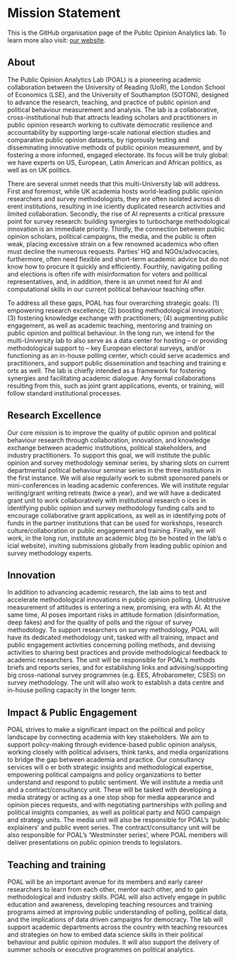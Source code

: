# Mission Statement

This is the GitHub organisation page of the Public Opinion Analytics lab. To learn more also visit: [our website](https://publicopinionanalyticslab.github.io/). 

## About

The Public Opinion Analytics Lab (POAL) is a pioneering academic collaboration between the 
University of Reading (UoR), the London School of Economics (LSE), and the University of 
Southampton (SOTON), designed to advance the research, teaching, and practice of public opinion 
and political behaviour measurement and analysis. The lab is a collaborative, cross-institutional 
hub that attracts leading scholars and practitioners in public opinion research working to cultivate 
democratic resilience and accountability by supporting large-scale national election studies and 
comparative public opinion datasets, by rigorously testing and disseminating innovative methods 
of public opinion measurement, and by fostering a more informed, engaged electorate. Its focus 
will be truly global: we have experts on US, European, Latin American and African politics, as well 
as on UK politics. 

There are several unmet needs that this multi-University lab will address. First and foremost, while 
UK academia hosts world-leading public opinion researchers and survey methodologists, they are 
often isolated across di erent institutions, resulting in ine iciently duplicated research activities 
and limited collaboration. Secondly, the rise of AI represents a critical pressure point for survey 
research: building synergies to turbocharge methodological innovation is an immediate priority. 
Thirdly, the connection between public opinion scholars, political campaigns, the media, and the 
public is often weak, placing excessive strain on a few renowned academics who often must 
decline the numerous requests. Parties’ HQ and NGOs/advocacies, furthermore, often need 
flexible and short-term academic advice but do not know how to procure it quickly and efficiently. 
Fourthly, navigating polling and elections is often rife with misinformation for voters and political 
representatives, and, in addition, there is an unmet need for AI and computational skills in our 
current political behaviour teaching offer.

To address all these gaps, POAL has four overarching strategic goals: (1) empowering research 
excellence; (2) boosting methodological innovation; (3) fostering knowledge exchange with 
practitioners; (4) augmenting public engagement, as well as academic teaching, mentoring and 
training on public opinion and political behaviour. In the long run, we intend for the multi-University 
lab to also serve as a data center for hosting – or providing methodological support to – key 
European electoral surveys, and/or functioning as an in-house polling center, which could serve 
academics and practitioners, and support public dissemination and teaching and training e orts as 
well. The lab is chiefly intended as a framework for fostering synergies and facilitating academic 
dialogue. Any formal collaborations resulting from this, such as joint grant applications, events, or 
training, will follow standard institutional processes. 

## Research Excellence

Our core mission is to improve the quality of public opinion and political behaviour research through 
collaboration, innovation, and knowledge exchange between academic institutions, political 
stakeholders, and industry practitioners. To support this goal, we will institute the public opinion 
and survey methodology seminar series, by sharing slots on current departmental political 
behaviour seminar series in the three institutions in the first instance. We will also regularly work to 
submit sponsored panels or mini-conferences in leading academic conferences. We will institute 
regular writing/grant writing retreats (twice a year), and we will have a dedicated grant unit to work 
collaboratively with institutional research o ices in identifying public opinion and survey 
methodology funding calls and to encourage collaborative grant applications, as well as in 
identifying pots of funds in the partner institutions that can be used for workshops, research 
culture/collaboration or public engagement and training. Finally, we will work, in the long run, 
institute an academic blog (to be hosted in the lab’s o icial website), inviting submissions globally 
from leading public opinion and survey methodology experts. 

## Innovation

In addition to advancing academic research, the lab aims to test and accelerate methodological 
innovations in public opinion polling. Unobtrusive measurement of attitudes is entering a new, 
promising, era with AI. At the same time, AI poses important risks in attitude formation 
(disinformation, deep fakes) and for the quality of polls and the rigour of survey methodology. To 
support researchers on survey methodology, POAL will have its dedicated methodology unit, 
tasked with all training, impact and public engagement activities concerning polling methods, and 
devising activities to sharing best practices and provide methodological feedback to academic 
researchers. The unit will be responsible for POAL’s methods briefs and reports series, and for 
establishing links and advising/supporting big cross-national survey programmes (e.g. EES, 
Afrobarometer, CSES) on survey methodology. The unit will also work to establish a data centre and 
in-house polling capacity in the longer term. 

## Impact & Public Engagement

POAL strives to make a significant impact on the political and policy landscape by connecting 
academia with key stakeholders. We aim to support policy-making through evidence-based public 
opinion analysis, working closely with political advisers, think tanks, and media organizations to 
bridge the gap between academia and practice. Our consultancy services will o er both strategic 
insights and methodological expertise, empowering political campaigns and policy organizations 
to better understand and respond to public sentiment. We will institute a media unit and a 
contract/consultancy unit. These will be tasked with developing a media strategy or acting as a one
stop shop for media appearance and opinion pieces requests, and with negotiating partnerships 
with polling and political insights companies, as well as political party and NGO campaign and 
strategy units. The media unit will also be responsible for POAL’s ‘public explainers’ and public 
event series. The contract/consultancy unit will be also responsible for POAL’s ‘Westminster 
series’, where POAL members will deliver presentations on public opinion trends to legislators. 

## Teaching and training

POAL will be an important avenue for its members and early career researchers to learn from each 
other, mentor each other, and to gain methodological and industry skills. POAL will also actively 
engage in public education and awareness, developing teaching resources and training programs 
aimed at improving public understanding of polling, political data, and the implications of data
driven campaigns for democracy. The lab will support academic departments across the country 
with teaching resources and strategies on how to embed data science skills in their political 
behaviour and public opinion modules. It will also support the delivery of summer schools or 
executive programmes on political analytics.
